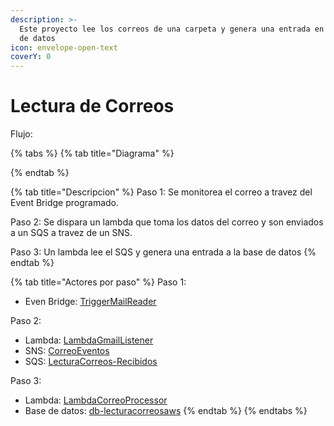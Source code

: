 ```yaml
---
description: >-
  Este proyecto lee los correos de una carpeta y genera una entrada en una base
  de datos
icon: envelope-open-text
coverY: 0
---
```


# Lectura de Correos

Flujo:

{% tabs %}
{% tab title="Diagrama" %}

{% endtab %}

{% tab title="Descripcion" %}
Paso 1: Se monitorea el correo a travez del Event Bridge programado.

Paso 2: Se dispara un lambda que toma los datos del correo y son enviados a un SQS a travez de un SNS.

Paso 3: Un lambda lee el SQS y genera una entrada a la base de datos
{% endtab %}

{% tab title="Actores por paso" %}
Paso 1: &#x20;

* Even Bridge: [TriggerMailReader](https://us-east-1.console.aws.amazon.com/scheduler/home?region=us-east-1#/schedules/default/TriggerMailReader)

Paso 2:

* Lambda: [LambdaGmailListener](https://us-east-1.console.aws.amazon.com/lambda/home?region=us-east-1#/functions/LambdaGmailListener)
* SNS: [CorreoEventos](https://us-east-1.console.aws.amazon.com/sns/v3/home?region=us-east-1#/topic/arn:aws:sns:us-east-1:970547342167:CorreoEventos)
* SQS: [LecturaCorreos-Recibidos](https://us-east-1.console.aws.amazon.com/sqs/v3/home?region=us-east-1#/queues/https%3A%2F%2Fsqs.us-east-1.amazonaws.com%2F970547342167%2FLecturaCorreos-Recibidos)

Paso 3:

* Lambda: [LambdaCorreoProcessor](https://us-east-1.console.aws.amazon.com/lambda/home?region=us-east-1#/functions/LambdaCorreoProcessor)
* Base de datos: [db-lecturacorreosaws](https://us-east-1.console.aws.amazon.com/rds/home?region=us-east-1#database:id=db-lecturacorreosaws;is-cluster=false)
{% endtab %}
{% endtabs %}
